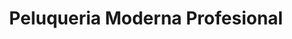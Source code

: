 ---
title: "Peluqueria Moderna Profesional"
url: /villa-canales/peluqueria-moderna-profesional/
shop: Friseur
---